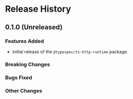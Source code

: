 # Release History

## 0.1.0 (Unreleased)

### Features Added

- Initial release of the `@typespec/ts-http-runtime` package.

### Breaking Changes

### Bugs Fixed

### Other Changes
